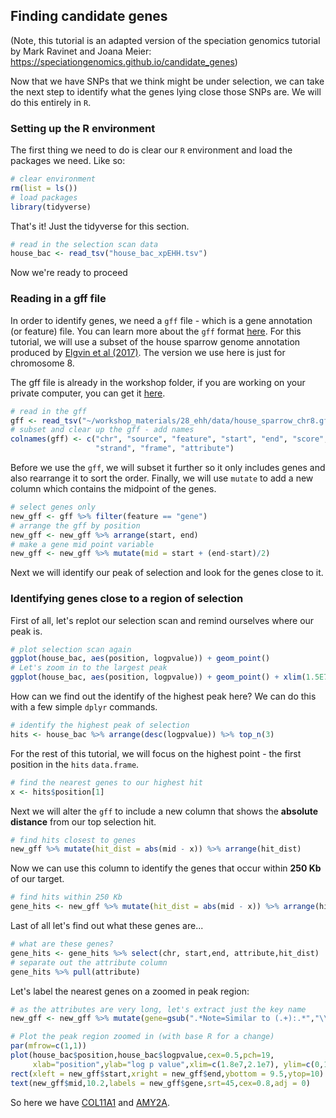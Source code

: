 ## Finding candidate genes
(Note, this tutorial is an adapted version of the speciation genomics tutorial by Mark Ravinet and Joana Meier: https://speciationgenomics.github.io/candidate_genes)

Now that we have SNPs that we think might be under selection, we can take the next step to identify what the genes lying close those SNPs are. We will do this entirely in `R`.

### Setting up the R environment

The first thing we need to do is clear our `R` environment and load the packages we need. Like so:

```r
# clear environment
rm(list = ls())
# load packages
library(tidyverse)
```
That's it! Just the tidyverse for this section.

```r
# read in the selection scan data
house_bac <- read_tsv("house_bac_xpEHH.tsv")
```

Now we're ready to proceed

### Reading in a gff file

In order to identify genes, we need a `gff` file - which is a gene annotation (or feature) file. You can learn more about the `gff` format [here](https://useast.ensembl.org/info/website/upload/gff.html). For this tutorial, we will use a subset of the house sparrow genome annotation produced by [Elgvin et al (2017)](https://advances.sciencemag.org/content/3/6/e1602996.full). The version we use here is just for chromosome 8.

The gff file is already in the workshop folder, if you are working on your private computer, you can get it [here](https://github.com/speciationgenomics/data/raw/refs/heads/master/house_sparrow_chr8.gff).

```r
# read in the gff
gff <- read_tsv("~/workshop_materials/28_ehh/data/house_sparrow_chr8.gff", col_names = FALSE)
# subset and clear up the gff - add names
colnames(gff) <- c("chr", "source", "feature", "start", "end", "score",
                   "strand", "frame", "attribute")
```

Before we use the `gff`, we will subset it further so it only includes genes and also rearrange it to sort the order. Finally, we will use `mutate` to add a new column which contains the midpoint of the genes.

```r
# select genes only
new_gff <- gff %>% filter(feature == "gene")
# arrange the gff by position
new_gff <- new_gff %>% arrange(start, end)
# make a gene mid point variable
new_gff <- new_gff %>% mutate(mid = start + (end-start)/2)
```

Next we will identify our peak of selection and look for the genes close to it.

### Identifying genes close to a region of selection

First of all, let's replot our selection scan and remind ourselves where our peak is.

```r
# plot selection scan again
ggplot(house_bac, aes(position, logpvalue)) + geom_point()
# Let's zoom in to the largest peak
ggplot(house_bac, aes(position, logpvalue)) + geom_point() + xlim(1.5E7,2.5E7)
```

How can we find out the identify of the highest peak here? We can do this with a few simple `dplyr` commands.

```r
# identify the highest peak of selection
hits <- house_bac %>% arrange(desc(logpvalue)) %>% top_n(3)
```

For the rest of this tutorial, we will focus on the highest point - the first position in the `hits` `data.frame`.

```r
# find the nearest genes to our highest hit
x <- hits$position[1]
```

Next we will alter the `gff` to include a new column that shows the **absolute distance** from our top selection hit.

```r
# find hits closest to genes
new_gff %>% mutate(hit_dist = abs(mid - x)) %>% arrange(hit_dist)
```

Now we can use this column to identify the genes that occur within **250 Kb** of our target.

```r
# find hits within 250 Kb
gene_hits <- new_gff %>% mutate(hit_dist = abs(mid - x)) %>% arrange(hit_dist) %>% filter(hit_dist < 250000)
```

Last of all let's find out what these genes are...

```r
# what are these genes?
gene_hits <- gene_hits %>% select(chr, start,end, attribute,hit_dist)
# separate out the attribute column
gene_hits %>% pull(attribute)
```

Let's label the nearest genes on a zoomed in peak region:
```r
# as the attributes are very long, let's extract just the key name
new_gff <- new_gff %>% mutate(gene=gsub(".*Note=Similar to (.+):.*","\\1",new_gff$attribute))

# Plot the peak region zoomed in (with base R for a change)
par(mfrow=c(1,1))
plot(house_bac$position,house_bac$logpvalue,cex=0.5,pch=19,
     xlab="position",ylab="log p value",xlim=c(1.8e7,2.1e7), ylim=c(0,12))
rect(xleft = new_gff$start,xright = new_gff$end,ybottom = 9.5,ytop=10)
text(new_gff$mid,10.2,labels = new_gff$gene,srt=45,cex=0.8,adj = 0)
```


So here we have [COL11A1](https://www.genecards.org/cgi-bin/carddisp.pl?gene=COL11A1) and [AMY2A](https://www.genecards.org/cgi-bin/carddisp.pl?gene=AMY2A).
